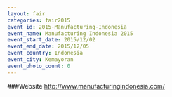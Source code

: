 ```yaml
---
layout: fair
categories: fair2015
event_id: 2015-Manufacturing-Indonesia
event_name: Manufacturing Indonesia 2015
event_start_date: 2015/12/02
event_end_date: 2015/12/05
event_country: Indonesia
event_city: Kemayoran
event_photo_count: 0
---
```


###Website
<http://www.manufacturingindonesia.com/>